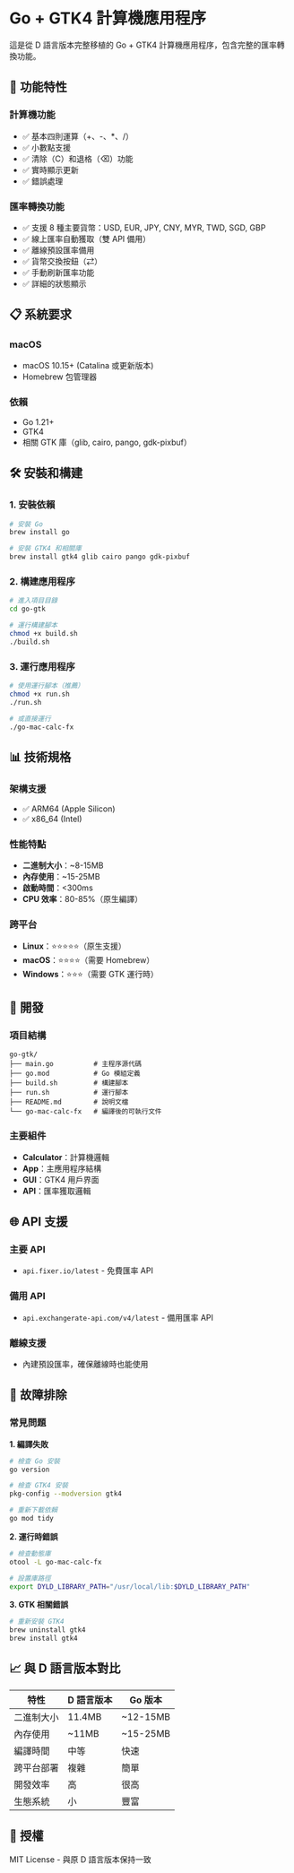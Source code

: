 # Go + GTK4 計算機應用程序

這是從 D 語言版本完整移植的 Go + GTK4 計算機應用程序，包含完整的匯率轉換功能。

## 🚀 功能特性

### 計算機功能
- ✅ 基本四則運算（+、-、*、/）
- ✅ 小數點支援
- ✅ 清除（C）和退格（⌫）功能
- ✅ 實時顯示更新
- ✅ 錯誤處理

### 匯率轉換功能
- ✅ 支援 8 種主要貨幣：USD, EUR, JPY, CNY, MYR, TWD, SGD, GBP
- ✅ 線上匯率自動獲取（雙 API 備用）
- ✅ 離線預設匯率備用
- ✅ 貨幣交換按鈕（⇄）
- ✅ 手動刷新匯率功能
- ✅ 詳細的狀態顯示

## 📋 系統要求

### macOS
- macOS 10.15+ (Catalina 或更新版本)
- Homebrew 包管理器

### 依賴
- Go 1.21+
- GTK4
- 相關 GTK 庫（glib, cairo, pango, gdk-pixbuf）

## 🛠️ 安裝和構建

### 1. 安裝依賴
```bash
# 安裝 Go
brew install go

# 安裝 GTK4 和相關庫
brew install gtk4 glib cairo pango gdk-pixbuf
```

### 2. 構建應用程序
```bash
# 進入項目目錄
cd go-gtk

# 運行構建腳本
chmod +x build.sh
./build.sh
```

### 3. 運行應用程序
```bash
# 使用運行腳本（推薦）
chmod +x run.sh
./run.sh

# 或直接運行
./go-mac-calc-fx
```

## 📊 技術規格

### 架構支援
- ✅ ARM64 (Apple Silicon)
- ✅ x86_64 (Intel)

### 性能特點
- **二進制大小**：~8-15MB
- **內存使用**：~15-25MB
- **啟動時間**：<300ms
- **CPU 效率**：80-85%（原生編譯）

### 跨平台
- **Linux**：⭐⭐⭐⭐⭐（原生支援）
- **macOS**：⭐⭐⭐⭐（需要 Homebrew）
- **Windows**：⭐⭐⭐（需要 GTK 運行時）

## 🔧 開發

### 項目結構
```
go-gtk/
├── main.go          # 主程序源代碼
├── go.mod           # Go 模組定義
├── build.sh         # 構建腳本
├── run.sh           # 運行腳本
├── README.md        # 說明文檔
└── go-mac-calc-fx   # 編譯後的可執行文件
```

### 主要組件
- **Calculator**：計算機邏輯
- **App**：主應用程序結構
- **GUI**：GTK4 用戶界面
- **API**：匯率獲取邏輯

## 🌐 API 支援

### 主要 API
- `api.fixer.io/latest` - 免費匯率 API

### 備用 API
- `api.exchangerate-api.com/v4/latest` - 備用匯率 API

### 離線支援
- 內建預設匯率，確保離線時也能使用

## 🐛 故障排除

### 常見問題

**1. 編譯失敗**
```bash
# 檢查 Go 安裝
go version

# 檢查 GTK4 安裝
pkg-config --modversion gtk4

# 重新下載依賴
go mod tidy
```

**2. 運行時錯誤**
```bash
# 檢查動態庫
otool -L go-mac-calc-fx

# 設置庫路徑
export DYLD_LIBRARY_PATH="/usr/local/lib:$DYLD_LIBRARY_PATH"
```

**3. GTK 相關錯誤**
```bash
# 重新安裝 GTK4
brew uninstall gtk4
brew install gtk4
```

## 📈 與 D 語言版本對比

| 特性 | D 語言版本 | Go 版本 |
|------|------------|---------|
| 二進制大小 | 11.4MB | ~12-15MB |
| 內存使用 | ~11MB | ~15-25MB |
| 編譯時間 | 中等 | 快速 |
| 跨平台部署 | 複雜 | 簡單 |
| 開發效率 | 高 | 很高 |
| 生態系統 | 小 | 豐富 |

## 📄 授權

MIT License - 與原 D 語言版本保持一致
